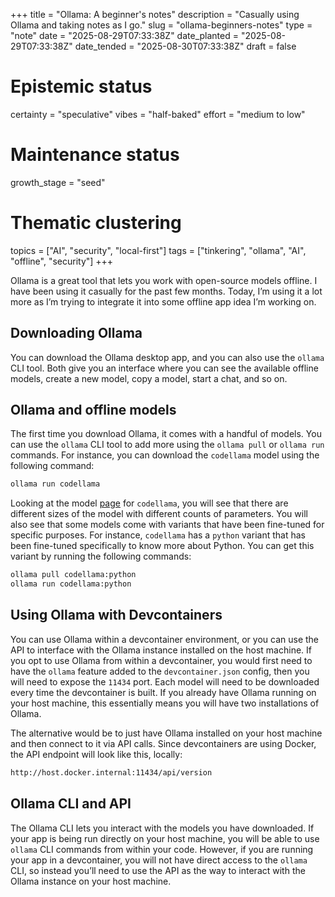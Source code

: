 +++
title = "Ollama: A beginner's notes"
description = "Casually using Ollama and taking notes as I go."
slug = "ollama-beginners-notes"
type = "note"
date = "2025-08-29T07:33:38Z"
date_planted = "2025-08-29T07:33:38Z"
date_tended = "2025-08-30T07:33:38Z"
draft = false
# Epistemic status
certainty = "speculative"
vibes = "half-baked"
effort = "medium to low"
# Maintenance status
growth_stage = "seed"
# Thematic clustering
topics = ["AI", "security", "local-first"]
tags = ["tinkering", "ollama", "AI", "offline", "security"]
+++

Ollama is a great tool that lets you work with open-source models offline. I have been using it casually for the past few months. Today, I’m using it a lot more as I’m trying to integrate it into some offline app idea I’m working on.

## Downloading Ollama

You can download the Ollama desktop app, and you can also use the `ollama` CLI tool. Both give you an interface where you can see the available offline models, create a new model, copy a model, start a chat, and so on.

## Ollama and offline models

The first time you download Ollama, it comes with a handful of models. You can use the `ollama` CLI tool to add more using the `ollama pull` or `ollama run` commands. For instance, you can download the `codellama` model using the following command:

```bash
ollama run codellama
```

Looking at the model [page](https://ollama.com/library/codellama) for `codellama`, you will see that there are different sizes of the model with different counts of parameters. You will also see that some models come with variants that have been fine-tuned for specific purposes. For instance, `codellama` has a `python` variant that has been fine-tuned specifically to know more about Python. You can get this variant by running the following commands:

```bash
ollama pull codellama:python
ollama run codellama:python
```

## Using Ollama with Devcontainers

You can use Ollama within a devcontainer environment, or you can use the API to interface with the Ollama instance installed on the host machine. If you opt to use Ollama from within a devcontainer, you would first need to have the `ollama` feature added to the `devcontainer.json` config, then you will need to expose the `11434` port. Each model will need to be downloaded every time the devcontainer is built. If you already have Ollama running on your host machine, this essentially means you will have two installations of Ollama.

The alternative would be to just have Ollama installed on your host machine and then connect to it via API calls. Since devcontainers are using Docker, the API endpoint will look like this, locally:

```bash
http://host.docker.internal:11434/api/version
```

## Ollama CLI and API

The Ollama CLI lets you interact with the models you have downloaded. If your app is being run directly on your host machine, you will be able to use `ollama` CLI commands from within your code. However, if you are running your app in a devcontainer, you will not have direct access to the `ollama` CLI, so instead you’ll need to use the API as the way to interact with the Ollama instance on your host machine.
